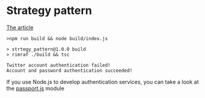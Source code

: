 # Strategy pattern

[The article](https://javascript.plainenglish.io/design-patterns-strategy-pattern-in-typescript-54eda9b40f09)

```
>npm run build && node build/index.js

> strtegy_pattern@1.0.0 build
> rimraf ./build && tsc

Twitter account authentication failed!
Account and password authentication succeeded!
```

If you use Node.js to develop authentication services, you can take a look at the [passport.js](https://www.passportjs.org/) module